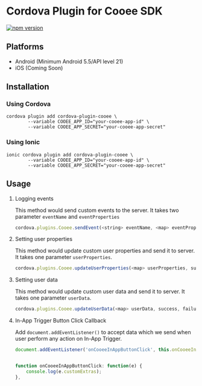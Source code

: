 # Cordova Plugin for Cooee SDK

[![npm version](https://badge.fury.io/js/cordova-plugin-cooee.svg)](https://badge.fury.io/js/cordova-plugin-cooee)

## Platforms

- Android (Minimum Android 5.5/API level 21)
- iOS (Coming Soon)

## Installation

### Using Cordova

```shell script
cordova plugin add cordova-plugin-cooee \
        --variable COOEE_APP_ID="your-cooee-app-id" \
        --variable COOEE_APP_SECRET="your-cooee-app-secret" 
```

### Using Ionic

```shell script
ionic cordova plugin add cordova-plugin-cooee \
        --variable COOEE_APP_ID="your-cooee-app-id" \
        --variable COOEE_APP_SECRET="your-cooee-app-secret" 
```

## Usage
   
1. Logging events

   This method would send custom events to the server. It takes two parameter `eventName` and `eventProperties` 

   ```js
   cordova.plugins.Cooee.sendEvent(<string> eventName, <map> eventProperties, success, failure);
   ```

2. Setting user properties

   This method would update custom user properties and send it to server. It takes one parameter `userProperties`.

   ```js
   cordova.plugins.Cooee.updateUserProperties(<map> userProperties, success, failure)
   ```

3. Setting user data

   This method would update custom user data and send it to server. It takes one parameter `userData`.

   ```js
   cordova.plugins.Cooee.updateUserData(<map> userData, success, failure)
   ```

4. In-App Trigger Button Click Callback
    
    Add `document.addEventListener()` to accept data which we send when user perform any action on In-App Trigger.
    ```js
    document.addEventListener('onCooeeInAppButtonClick', this.onCooeeInAppButtonClick, false);


    function onCooeeInAppButtonClick: function(e) {
        console.log(e.customExtras);
    },
    ```

